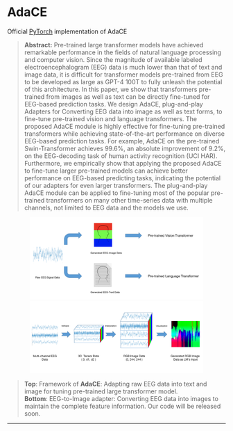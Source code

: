 # AdaCE
Official [PyTorch](https://pytorch.org/) implementation of  AdaCE
> **Abstract:** Pre-trained large transformer models have achieved remarkable performance in the fields of natural language processing and computer vision. Since the magnitude of available labeled electroencephalogram (EEG) data is much lower than that of text and image data, it is difficult for transformer models pre-trained from EEG to be developed as large as GPT-4 100T to fully unleash the potential of this architecture. In this paper, we show that transformers pre-trained from images as well as text can be directly fine-tuned for EEG-based prediction tasks. We design AdaCE, plug-and-play Adapters for Converting EEG data into image as well as text forms, to fine-tune pre-trained vision and language transformers. The proposed AdaCE module is highly effective for fine-tuning pre-trained transformers while achieving state-of-the-art performance on diverse EEG-based prediction tasks. For example, AdaCE on the pre-trained Swin-Transformer achieves 99.6%, an absolute improvement of 9.2%, on the EEG-decoding task of human activity recognition (UCI HAR). Furthermore, we empirically show that applying the proposed AdaCE to fine-tune larger pre-trained models can achieve better performance on EEG-based predicting tasks, indicating the potential of our adapters for even larger transformers. The plug-and-play AdaCE module can be applied to fine-tuning most of the popular pre-trained transformers on many other time-series data with multiple channels, not limited to EEG data and the models we use. 

<div align="center">
  <img src="44.png" width="400px" />
</div>
<div align="center">
  <img src="53.png" width="400px" />
</div>

> **Top**: Framework of **AdaCE**: Adapting raw EEG data into text and image for tuning pre-trained large transformer model.<br>
> **Bottom**: EEG-to-Image adapter: Converting EEG data into images to maintain the complete feature information.
> Our code will be released soon.

------

